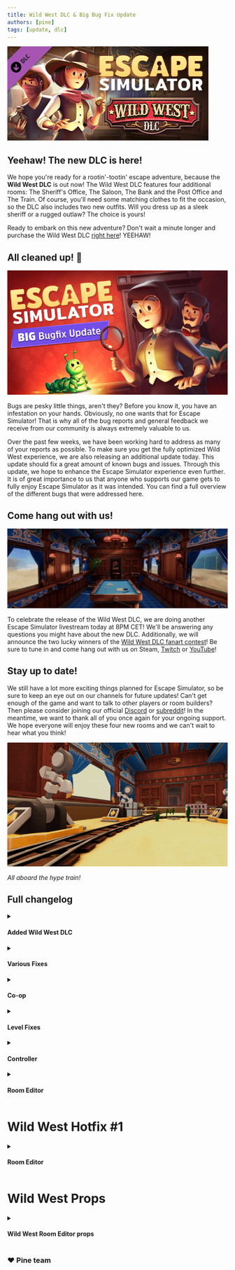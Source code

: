```yaml
---
title: Wild West DLC & Big Bug Fix Update
authors: [pine]
tags: [update, dlc]
---
```



![Splash](./header.jpg)
## Yeehaw! The new DLC is here!

We hope you're ready for a rootin'-tootin' escape adventure, because the **Wild West DLC** is out now! The Wild West DLC features four additional rooms: The Sheriff's Office, The Saloon, The Bank and the Post Office and The Train. Of course, you'll need some matching clothes to fit the occasion, so the DLC also includes two new outfits. Will you dress up as a sleek sheriff or a rugged outlaw? The choice is yours! 

Ready to embark on this new adventure? Don't wait a minute longer and purchase the Wild West DLC [right here](https://store.steampowered.com/app/2175260/Escape_Simulator_Wild_West_DLC)! YEEHAW!

## All cleaned up! 🧹

![Big Bug Fix](./bigBugFix.png)

Bugs are pesky little things, aren't they? Before you know it, you have an infestation on your hands. Obviously, no one wants that for Escape Simulator! That is why all of the bug reports and general feedback we receive from our community is always extremely valuable to us.

Over the past few weeks, we have been working hard to address as many of your reports as possible.  To make sure you get the fully optimized Wild West experience, we are also releasing an additional update today. This update should fix a great amount of known bugs and issues. Through this update, we hope to enhance the Escape Simulator experience even further. It is of great importance to us that anyone who supports our game gets to fully enjoy Escape Simulator as it was intended. You can find a full overview of the different bugs that were addressed here.


## Come hang out with us!

![Big Bug Fix](./flythrough.gif)

To celebrate the release of the Wild West DLC, we are doing another Escape Simulator livestream today at 8PM CET! We'll be answering any questions you might have about the new DLC. Additionally, we will announce the two lucky winners of the [Wild West DLC fanart contest](https://steamcommunity.com/games/1435790/announcements/detail/3481873895634983781)! Be sure to tune in and come hang out with us on Steam, [Twitch](https://www.twitch.tv/pinestudio) or [YouTube](https://www.youtube.com/@PineStudio)!

## Stay up to date!

We still have a lot more exciting things planned for Escape Simulator, so be sure to keep an eye out on our channels for future updates! Can't get enough of the game and want to talk to other players or room builders? Then please consider joining our official [Discord](https://discord.gg/pinestudio) or [subreddit](https://www.reddit.com/r/PlayEscapeSimulator)! In the meantime, we want to thank all of you once again for your ongoing support. We hope everyone will enjoy these four new rooms and we can't wait to hear what you think!

![Train](./train.gif)

_All aboard the hype train!_

## Full changelog

<details><summary><h4>Added Wild West DLC</h4></summary></details>

<details><summary><h4>Various Fixes</h4></summary>

-  Added rich presence for Graveyard and 70s Room
-  Loading to the second Tutorial room shouldn't freeze the game
-  Fixed UI glitches on Publish popup window
-  Items should not appear on top of options anymore
-  Turnable speed is now consistent on any FPS
-  Several fixes for French, German, Portuguese, and Spanish
-  Improve chat profanity filter: no longer as aggressive as before
-  Added option to disable profanity filter
-  Fixed turnable pieces and other pieces being pickupable
-  Removed memory leak when loading multiple levels in one session
-  Fixed bug where UI behind interactive object would take input
-  Added more skin colors
-  Fixed Santa's hat and Twitch's hat not being visible
-  Added more bugs for later fixing ^^

</details>

<details><summary><h4>Co-op</h4></summary>

-  Characters' colors in a co-op are much more consistent
-  Fixed scales in co-op
-  Fixed zoomable in co-op
-  Stop the timer when disconnected in the co-op
-  Voice beta tag removed

</details>

<details><summary><h4>Level Fixes</h4></summary>

-  Redesigned zoetrope puzzle in Lost Spirits
-  Fixed eraser in The Office
-  Fixed mop in The Elevator
-  Fixed hints on The Office, Executive Office, and Cats in Time
-  Fixed throttle in The Helm
-  Pipes eventually sync if they desync in Space Walk
-  Fixed cannons staying open after firing in The Crew Quarters

</details>

<details><summary><h4>Controller</h4></summary>

-  Fixed look achievements with controller
-  Better dial handling on the controller
-  Better joystick handling on the controller
-  Fixing UX and UI for the controller
-  Added trail when moving the cursor with the controller
-  More solid interactions with "A" and "RT".
-  Two thumbsticks are interchangeable in various interactions

</details>

<details><summary><h4>Room Editor</h4></summary>

-  Fixed transparent plane repeats edge pixels
-  Only one matryoshka doll
-  Custom skybox seams fixed
-  The download texture button no longer overwrites old images
-  Fixed the 'Open UGC Folder' button for Mac
-  There are no longer weird lit lines in workshop levels 

</details>

# Wild West Hotfix #1

<details><summary><h4>Room Editor</h4></summary>

- Fixed Chinese translation for the Faro table
- Changed token location for the safe one
- Fixed some physics issues
- Fixed hints in the Saloon
- More visible "dead bet" note in the Saloon room
- Fixed issues with colliders. 
- Some important items now respawn if lost
- Added a few missing names
- Polished a few interactions

</details>


# Wild West Props

<details><summary><h4>Wild West Room Editor props</h4></summary>

-  Added the Wild West props!
-  Fixed the house not winning in The Saloon
-  Fixed sound positioning for preset 3D sounds
-  Added a plant category for props 
-  A few more smaller fixes

</details>

### ♥ Pine team